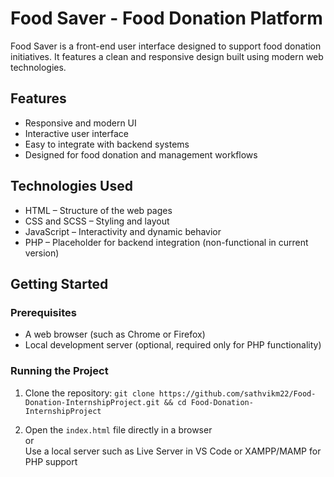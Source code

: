 # Food Saver - Food Donation Platform 

Food Saver is a front-end user interface designed to support food donation initiatives. It features a clean and responsive design built using modern web technologies.

## Features

- Responsive and modern UI
- Interactive user interface
- Easy to integrate with backend systems
- Designed for food donation and management workflows

## Technologies Used

- HTML – Structure of the web pages
- CSS and SCSS – Styling and layout
- JavaScript – Interactivity and dynamic behavior
- PHP – Placeholder for backend integration (non-functional in current version)

## Getting Started

### Prerequisites

- A web browser (such as Chrome or Firefox)
- Local development server (optional, required only for PHP functionality)

### Running the Project

1. Clone the repository:
   `git clone https://github.com/sathvikm22/Food-Donation-InternshipProject.git && cd Food-Donation-InternshipProject`

3. Open the `index.html` file directly in a browser  
or  
Use a local server such as Live Server in VS Code or XAMPP/MAMP for PHP support

